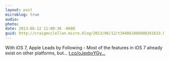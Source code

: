 ```yaml
---
layout: post
microblog: true
audio: 
photo: 
date: 2013-06-12 11:00:36 -0600
guid: http://craigmcclellan.micro.blog/2013/06/12/t344861806600261633.html
---
```

With iOS 7, Apple Leads by Following - Most of the features in iOS 7 already exist on other platforms, but... [t.co/oJexbvYGy...](http://t.co/oJexbvYGyy)
